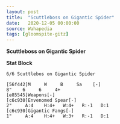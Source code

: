 ```yaml
---
layout: post
title:  "Scuttleboss on Gigantic Spider"
date:   2020-12-05 00:00:00
source: Wahapedia
tags: [gloomspite-gitz]
---
```


**Scuttleboss on Gigantic Spider**

**Stat Block**
```
6/6 Scuttlebos on Gigantic Spider
```

```
[56f442]M     W     B     Sa    [-]
8"    6     6     4+    
[e85545]Weapons[-]
[c6c930]Envenomed Spear[-]
2"     A:4    H:4+   W:4+   R:-1   D:1   
[c6c930]Gigantic Fangs[-]
1"     A:4    H:4+   W:3+   R:-1   D:1   
```
    